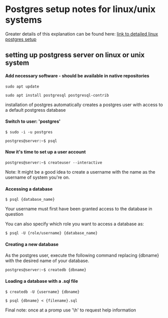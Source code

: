 # Postgres setup notes for linux/unix systems

Greater details of this explanation can be found here:
[link to detailed linux postgres setup](https://towardsdatascience.com/setting-up-postgresql-in-debian-based-linux-e4985b0b766f)



## setting up postgress server on linux or unix system


#### Add necessary software - should be available in native repositories
```
sudo apt update

sudo apt install postgresql postgresql-contrib

```

installation of postgres automatically creates a postgres user with access to a default postgress database

#### Switch to user: 'postgres'
```
$ sudo -i -u postgres

postgres@server:~$ psql

```

#### Now it's time to set up a user account

```
postgres@server:~$ createuser --interactive
```
Note: It might be a good idea to create a username with the name as the username of system you're on.

#### Accessing a database

```
$ psql {database_name}
```
Your username must first have been granted access to the database in question

You can also specify which role you want to access a database as:
```
$ psql -U {role/username} {database_name}
```

#### Creating a new database

As the postgres user, execute the following command replacing {dbname} with the desired name of your database.
```
postgres@server:~$ createdb {dbname}
```

#### Loading a database with a .sql file



```
$ createdb -U {username} {dbname}

$ psql {dbname} < {filename}.sql
```


Final note: once at a promp use '\h' to request help information






